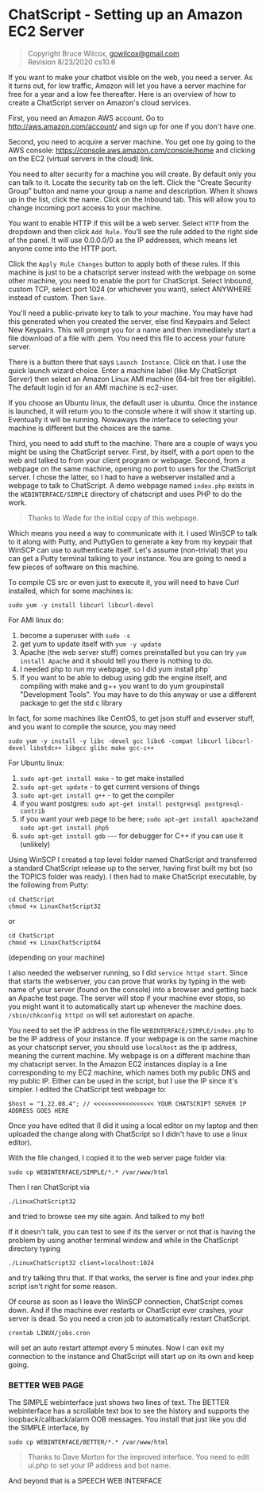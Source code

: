 # ChatScript - Setting up an Amazon EC2 Server

> Copyright Bruce Wilcox, gowilcox@gmail.com
<br>Revision 8/23/2020 cs10.6


If you want to make your chatbot visible on the web, you need a server. As it turns out, for low traffic,
Amazon will let you have a server machine for free for a year and a low fee thereafter. Here is an
overview of how to create a ChatScript server on Amazon's cloud services.

First, you need an Amazon AWS account. Go to http://aws.amazon.com/account/ and sign up for one if
you don't have one.

Second, you need to acquire a server machine. You get one by going to the AWS console:
https://console.aws.amazon.com/console/home and clicking on the EC2 (virtual servers in the cloud)
link.

You need to alter security for a machine you will create. By default only you can talk to it.
Locate the security tab on the left. Click the “Create Security Group” button and name your group a
name and description. When it shows up in the list, click the name. Click on the Inbound tab.
This will allow you to change incoming port access to your machine. 

You want to enable HTTP if this will be a web server. Select `HTTP` from the dropdown and then click `Add Rule`. 
You’ll see the rule added to the right side of the panel. It will use 0.0.0.0/0 as the IP addresses, 
which means let anyone come into the HTTP port. 

Click the `Apply Rule Changes` button to apply both of these rules. If this
machine is just to be a chatscript server instead with the webpage on some other machine, you need to
enable the port for ChatScript. Select Inbound, custom TCP, select port 1024 (or whichever you want),
select ANYWHERE instead of custom. Then `Save`.

You'll need a public-private key to talk to your machine. You may have had this generated when you
created the server, else find Keypairs and Select New Keypairs. This will prompt you
for a name and then immediately start a file download of a file with .pem. You need this file to access
your future server.

There is a button there that says `Launch Instance`. Click on that. I use the quick launch wizard
choice. Enter a machine label (like My ChatScript Server) then select an Amazon Linux AMI machine
(64-bit free tier eligible). The default login id for an AMI machine is ec2-user. 

If you choose an Ubuntu linux, the default user is ubuntu. Once the instance is launched, 
it will return you to the console where it will show it starting up. 
Eventually it will be running. Nowaways the interface to selecting your machine is different 
but the choices are the same.

Third, you need to add stuff to the machine. There are a couple of ways you might be using the
ChatScript server. First, by itself, with a port open to the web and talked to from your client program or
webpage. Second, from a webpage on the same machine, opening no port to users for the ChatScript
server. I chose the latter, so I had to have a webserver installed and a webpage to talk to ChatScript. A
demo webpage named `index.php` exists in the `WEBINTERFACE/SIMPLE` directory of chatscript
and uses PHP to do the work. 

> Thanks to Wade for the initial copy of this webpage.


Which means you need a way to communicate with it. I used WinSCP to talk to it along with Putty, and
PuttyGen to generate a key from my keypair that WinSCP can use to authenticate itself. Let's assume
(non-trivial) that you can get a Putty terminal talking to your instance. You are going to need a few
pieces of software on this machine.

To compile CS src or even just to execute it, you will need to have Curl installed, which for some machines is:
```
sudo yum -y install libcurl libcurl-devel
```

For AMI linux do:

1. become a superuser with `sudo -s`
2. get yum to update itself with `yum -y update`
3. Apache (the web server stuff) comes preinstalled but you can try `yum install Apache` and it
should tell you there is nothing to do.
4. I needed php to run my webpage, so I did yum install php`
5. If you want to be able to debug using gdb the engine itself, and compiling with make and g++
you want to do yum groupinstall "Development Tools". You may have to do this anyway or use
a different package to get the std c library

In fact, for some machines like CentOS, to get json stuff and evserver stuff, and you want to compile the source, you may need
```
sudo yum -y install -y libc -devel gcc libc6 -compat libcurl libcurl-devel libstdc++ libgcc glibc make gcc-c++
```

For Ubuntu linux:

1. `sudo apt-get install make` - to get make installed
2. `sudo apt-get update` - to get current versions of things
3. `sudo apt-get install g++` - to get the compiler
4. if you want postgres: `sudo apt-get install postgresql postgresql-contrib`
5. if you want your web page to be here; `sudo apt-get install apache2`and `sudo apt-get install php5`
6. `sudo apt-get install gdb` --- for debugger for C++ if you can use it (unlikely)

Using WinSCP I created a top level folder named ChatScript and transferred a standard ChatScript
release up to the server, having first built my bot (so the TOPICS folder was ready). I then had to make
ChatScript executable, by the following from Putty:
```
cd ChatScript
chmod +x LinuxChatScript32 
```
or 
```
cd ChatScript
chmod +x LinuxChatScript64 
```
(depending on your machine)

I also needed the webserver running, so I did `service httpd start`. Since that starts the webserver, you
can prove that works by typing in the web name of your server (found on the console) into a browser
and getting back an Apache test page. The server will stop if your machine ever stops, so you might
want it to automatically start up whenever the machine does. `/sbin/chkconfig httpd on` will set
autorestart on apache.

You need to set the IP address in the file `WEBINTERFACE/SIMPLE/index.php` to be the IP address of
your instance. If your webpage is on the same machine as your chatscript server, you should use
`localhost` as the ip address, meaning the current machine. My webpage is on a different machine than
my chatscript server. 
In the Amazon EC2 instances display is a line corresponding to my EC2
machine, which names both my public DNS and my public IP. Either can be used in the script, but I use
the IP since it's simpler. I edited the ChatScript test webpage to:

```
$host = "1.22.08.4"; // <<<<<<<<<<<<<<<<< YOUR CHATSCRIPT SERVER IP ADDRESS GOES HERE
```

Once you have edited that (I did it using a local editor on my laptop and then uploaded the change
along with ChatScript so I didn't have to use a linux editor).

With the file changed, I copied it to the web server page folder via:
```
sudo cp WEBINTERFACE/SIMPLE/*.* /var/www/html
```
Then I ran ChatScript via
```
./LinuxChatScript32
```
and tried to browse see my site again. And talked to my bot!

If it doesn't talk, you can test to see if its the server or not that is having the problem by using another
terminal window and while in the ChatScript directory typing
```
./LinuxChatScript32 client=localhost:1024
```
and try talking thru that. If that works, the server is fine and your index.php script isn't right for some
reason.

Of course as soon as I leave the WinSCP connection, ChatScript comes down. And if the machine ever
restarts or ChatScript ever crashes, your server is dead. So you need a cron job to automatically restart
ChatScript.
```
crontab LINUX/jobs.cron
```
will set an auto restart attempt every 5 minutes. Now I can exit my connection to the instance and
ChatScript will start up on its own and keep going.

### BETTER WEB PAGE
The SIMPLE webinterface just shows two lines of text. The BETTER webinterface has a scrollable
text box to see the history and supports the loopback/callback/alarm OOB messages. 
You install that just like you did the SIMPLE interface, by 
```
sudo cp WEBINTERFACE/BETTER/*.* /var/www/html
```

>Thanks to Dave Morton for the improved interface. You need to edit ui.php to set your IP address and
> bot name.

And beyond that is a SPEECH WEB INTERFACE





